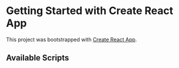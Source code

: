 # Getting Started with Create React App

This project was bootstrapped with [Create React App](https://github.com/facebook/create-react-app).

## Available Scripts


